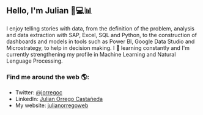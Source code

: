 ## Hello, I'm Julian 👋💻📊

I enjoy telling stories with data, from the definition of the problem, analysis and data extraction with SAP, Excel, SQL and Python, to the construction of dashboards and models in tools such as Power BI, Google Data Studio and Microstrategy, to help in decision making. I 💚 learning constantly and I'm currently strengthening my profile in Machine Learning and Natural Lenguage Processing.

### Find me around the web 🌎:

- Twitter: [@jorregoc](https://twitter.com/jorregoc)
- LinkedIn: [Julian Orrego Castañeda](https://www.linkedin.com/in/julian-orrego-castañeda/)
- My website: [julianorregoweb](https://julianorregoweb.com/)


<!--
**jorregoc/jorregoc** is a ✨ _special_ ✨ repository because its `README.md` (this file) appears on your GitHub profile.

Here are some ideas to get you started:

- 🔭 I’m currently working on ...
- 🌱 I’m currently learning ...
- 👯 I’m looking to collaborate on ...
- 🤔 I’m looking for help with ...
- 💬 Ask me about ...
- 📫 How to reach me: ...
- 😄 Pronouns: ...
- ⚡ Fun fact: ...
-->
